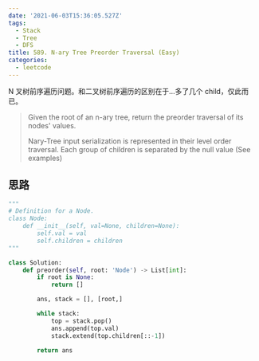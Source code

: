 ```yaml
---
date: '2021-06-03T15:36:05.527Z'
tags:
  - Stack
  - Tree
  - DFS
title: 589. N-ary Tree Preorder Traversal (Easy)
categories:
  - leetcode
---
```


N 叉树前序遍历问题。和二叉树前序遍历的区别在于...多了几个 child，仅此而已。

> Given the root of an n-ary tree, return the preorder traversal of its nodes' values.
>
> Nary-Tree input serialization is represented in their level order traversal. Each group of children is separated by the null value (See examples)

<!-- more -->

## 思路

```python
"""
# Definition for a Node.
class Node:
    def __init__(self, val=None, children=None):
        self.val = val
        self.children = children
"""

class Solution:
    def preorder(self, root: 'Node') -> List[int]:
        if root is None:
            return []

        ans, stack = [], [root,]

        while stack:
            top = stack.pop()
            ans.append(top.val)
            stack.extend(top.children[::-1])

        return ans


```
